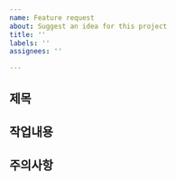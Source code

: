 ```yaml
---
name: Feature request
about: Suggest an idea for this project
title: ''
labels: ''
assignees: ''

---
```


## 제목

## 작업내용

## 주의사항
